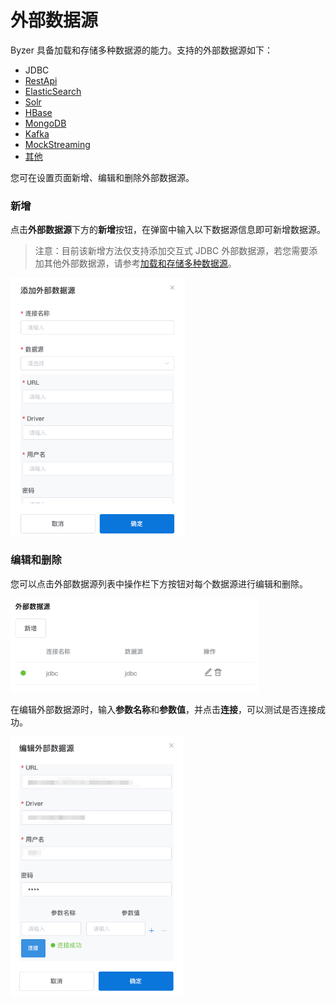 # 外部数据源

Byzer 具备加载和存储多种数据源的能力。支持的外部数据源如下：

- JDBC
- [RestApi](../../../../byzer-notebook/zh-cn/datasource/external_ds/restapi.md)
- [ElasticSearch](../../../../byzer-notebook/zh-cn/datasource/external_ds/es.md)
- [Solr](../../../../byzer-notebook/zh-cn/datasource/external_ds/solr.md)
- [HBase](../../../../byzer-notebook/zh-cn/datasource/external_ds/hbase.md)
- [MongoDB](../../../../byzer-notebook/zh-cn/datasource/external_ds/mongodb.md)
- [Kafka](../../../../byzer-notebook/zh-cn/datasource/external_ds/kafka.md)
- [MockStreaming](../../../../byzer-notebook/zh-cn/datasource/external_ds/mock_streaming.md)
- [其他](../../../../byzer-notebook/zh-cn/datasource/external_ds/other.md)

您可在设置页面新增、编辑和删除外部数据源。

### 新增

点击**外部数据源**下方的**新增**按钮，在弹窗中输入以下数据源信息即可新增数据源。

> 注意：目前该新增方法仅支持添加交互式 JDBC 外部数据源，若您需要添加其他外部数据源，请参考[加载和存储多种数据源](../../../byzer-lang/zh-cn/datasource/README.md)。

<img style="zoom: 70%;" src="/byzer-notebook/zh-cn/datasource/images/add-external_datasource.png">

### 编辑和删除

您可以点击外部数据源列表中操作栏下方按钮对每个数据源进行编辑和删除。

<p><img style="zoom: 70%;" src="/byzer-notebook/zh-cn/datasource/images/list-external_datasource.png"></p>

在编辑外部数据源时，输入**参数名称**和**参数值**，并点击**连接**，可以测试是否连接成功。

<p><img style="zoom: 70%;" src="/byzer-notebook/zh-cn/datasource/images/edit-external_datasource.png"></p>




